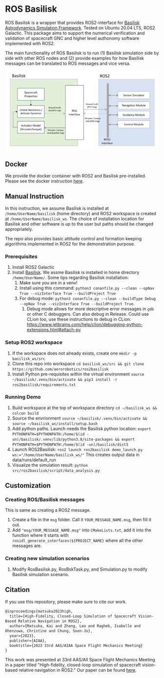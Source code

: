 # ROS Basilisk

ROS Basilisk is a wrapper that provides ROS2-interface for [Basilisk Astrodynamics Simulation Framework](http://hanspeterschaub.info/basilisk/). Tested on Ubuntu 20.04 LTS, ROS2 Galactic. This package aims to support the numerical verification and validation of spacecraft GNC and higher level authonomy software implemented with ROS2. 


The main functionality of ROS Basilisk is to run (1) Basilisk simulation side by side with other ROS nodes and (2) provide examples for how Basilisk messages can be translated to ROS messages and vice versa.

![ROS Basilisk Diagram](docs/ROS_BSK_Interface.png)

## Docker

We provide the docker container with ROS2 and Basilisk pre-installed. Please see the docker instruction [here](docker/README.md).

## Manual Instruction

In this instruction, we assume Basilisk is installed at `/home/UserName/basilisk` (home directory) and ROS2 workspace is created at `/home/UserName/basilisk_ws`. The choice of installation location for Basilisk and other software is up to the user but paths should be changed appropriately.

The repo also provides basic attitude control and formation keeping algorithms implemented in ROS2 for the demonstration purpose.

### Prerequisites
1. Install ROS2 Galactic
1. Install [Basilisk](https://hanspeterschaub.info/basilisk/Install/installOnLinux.html). We assme Basilisk is installed in home directory `/home/UserName/`. Some tips regarding Basilisk installation:
   1. Make sure you are in a venv!
   1. Install using this command: `python3 conanfile.py --clean --opNav True --vizInterface True --buildProject True`
   1. For debug mode: `python3 conanfile.py --clean --buildType Debug --opNav True --vizInterface True --buildProject True`.
      1. Debug mode allows for more descriptive error messages in `gdb` or other C debuggers. Can also debug in Release.
         Could use CLion too, use these instructions to debug in CLion: https://www.jetbrains.com/help/clion/debugging-python-extensions.html#attach-py

### Setup ROS2 workspace
1. If the workspace does not already exists, create one `mkdir -p basilisk_ws/src`
1. Clone this repo into workspace `cd basilisk_ws/src && git clone https://github.com/aerorobotics/ros2basilisk`
1. Install Python pre-requisites within the virtual environment `source ~/basilisk/.venv/bin/activate && pip3 install -r ros2basilisk/requirements.txt`

### Running Demo
1. Build workspace at the top of workspace directory `cd ~/basilisk_ws && colcon build`
1. Source the envrionment `source ~/basilisk/.venv/bin/activate && source ~/basilisk_ws/install/setup.bash`
1. Add python paths. Launch needs the Basilisk python location: `export PYTHONPATH=$PYTHONPATH:/home/$(id -un)/basilisk/.venv/lib/python3.8/site-packages && export PYTHONPATH=$PYTHONPATH:/home/$(id -un)/basilisk/dist3` 
1. Launch ROS2Basilisk: `ros2 launch ros2basilisk demo_launch.py ws:="/home/UserName/basilisk_ws/"` This creates output data in data/runs/default_run
1. Visualize the simulation result: `python src/ros2basilisk/script/data_analysis.py`

<!-- ## Repo Information
This repo is a ROS2 mixed Cpp and Python repo. We use Cpp for the messages but all the ROS2 nodes are in Python. This means that creating new nodes, messages, and algorithms requires updating the `CMakeLists.txt` file.
1. Folder `algorithm_base` contains the ROS2 side LQR code and helper files.
1. Folder `config` contains all the configuration files for the different launch files
1. Folder `docker` contains all things needed for the docker container
1. Folder `docs` contains docs and images for the README
1. Folder `launch` contains all the ROS2 launch files.
1. Folder `msg` contains all the ROS2 versions of Basilisk messages and other ROS2 messages that are used by the package.
1. Folder `ros2basilisk` contains all the files needed to convert Basilisk messages into ROS2 messages (The ROS2 Interface in the ROS Basilisk Diagram).
1. Folder `scripts` contains all the helper scripts for post simulation analysis. -->


## Customization

### Creating ROS/Basilisk messages
This is same as creating a ROS2 message. 
1. Create a file in the `msg` folder. Call it `YOUR_MESSAGE_NAME.msg`, then fill it out.
1. Add `"msg/YOUR_MESSAGE_NAME.msg"` into `CMakeLists.txt`, add it into the function where it starts with `rosidl_generate_interfaces(${PROJECT_NAME}` where all the other messages are.

### Creating new simulation scenarios
1. Modify RosBasilisk.py, RosBskTask.py, and Simulation.py to modify Basilisk simulation scenario.


## Citation

If you use this repository, please make sure to cite our work.
```
@inproceedings{matsuka2023high,
  title={High-Fidelity, Closed-Loop Simulation of Spacecraft Vision-Based Relative Navigation in ROS2},
  author={Matsuka, Kai and Zhang, Leo and Ragheb, Isabelle and Ohenzuwa, Christine and Chung, Soon-Jo},
  year={2023},
  publisher={AIAA},
  booktitle={2023 33rd AAS/AIAA Space Flight Mechanics Meeting}
}
```
This work was presented at 33rd AAS/AII Space Flight Mechanics Meeting in a paper titled "High-fidelity, closed-loop simulation of spacecraft vision-based relative navigation in ROS2." Our paper can be found [here](docs/AAS_Flight_Mechanics_2023_Paper.pdf).


<!-- 
## Creating new algorithms
When making a new algorithm, you can add the files into the `algorithm_base` folder, create a new folder for helper functions and if it is a node that will be called by a launch file or by `ros2 run ros2basilisk NODE` then it will need to be at the `algorithm_base` folder. We would need to update the `CMakeLists.txt` to add in all the new helper files and the new nodes. -->

<!-- ## Visualizing
Download [Vizard](https://hanspeterschaub.info/basilisk/Vizard/VizardDownload.html).

If you are on Ubuntu, unzip the file, go into the folder and open `Vizard.x86_64`.

For Basilisk Message File, select the .bin file in `_VizFiles` folder. Then make sure connection type is DirectComm and
mode is LiveDisplay. Then press visualize and the spacecraft simulator should start playing. -->
